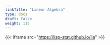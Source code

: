 ```yaml
---
linkTitle: "Linear Algebra"
type: docs
draft: false
weight: 115
---
```


{{< iframe src="https://lisp-stat.github.io/lla" >}}
